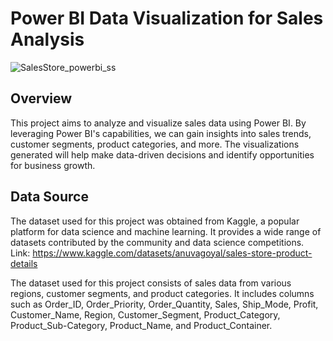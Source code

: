 # Power BI Data Visualization for Sales Analysis
![SalesStore_powerbi_ss](https://github.com/asadali209/SalesStoreAnalysis/assets/69381471/8dd99f9e-cc2d-4cdf-804f-de6477f0f0b7)
## Overview
This project aims to analyze and visualize sales data using Power BI. By leveraging Power BI's capabilities, we can gain insights into sales trends, customer segments, product categories, and more. The visualizations generated will help make data-driven decisions and identify opportunities for business growth.
## Data Source
The dataset used for this project was obtained from Kaggle, a popular platform for data science and machine learning. It provides a wide range of datasets contributed by the community and data science competitions.
Link: https://www.kaggle.com/datasets/anuvagoyal/sales-store-product-details  

The dataset used for this project consists of sales data from various regions, customer segments, and product categories. It includes columns such as Order_ID, Order_Priority, Order_Quantity, Sales, Ship_Mode, Profit, Customer_Name, Region, Customer_Segment, Product_Category, Product_Sub-Category, Product_Name, and Product_Container.
